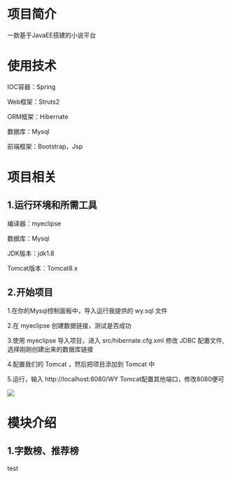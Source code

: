 # 项目简介

一款基于JavaEE搭建的小说平台

# 使用技术

IOC容器：Spring

Web框架：Struts2

ORM框架：Hibernate

数据库：Mysql

前端框架：Bootstrap，Jsp

# 项目相关

## 1.运行环境和所需工具

编译器：myeclipse

数据库：Mysql

JDK版本：jdk1.8

Tomcat版本：Tomcat8.x

## 2.开始项目

1.在你的Mysql控制面板中，导入运行我提供的 wy.sql 文件

2.在 myeclipse 创建数据链接，测试是否成功

3.使用 myeclipse 导入项目，进入 src/hibernate.cfg.xml 修改 JDBC 配置文件,选择刚刚创建出来的数据库链接

4.配置我们的 Tomcat ，然后把项目添加到 Tomcat 中

5.运行，输入 http://localhost:8080/WY Tomcat配置其他端口，修改8080便可

 ![](https://github.com/1123GY/WY/blob/master/Image1.jpg)
 
 # 模块介绍
 
 ## 1.字数榜、推荐榜
 
test
